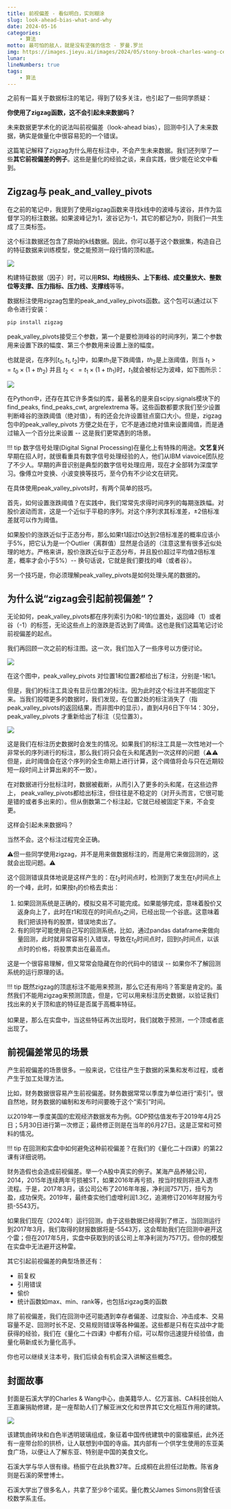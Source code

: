 ```yaml
---
title: 前视偏差 - 看似明白，实则糊涂
slug: look-ahead-bias-what-and-why
date: 2024-05-16
categories:
    - 算法
motto: 最可怕的敌人，就是没有坚强的信念 - 罗曼.罗兰
img: https://images.jieyu.ai/images/2024/05/stony-brook-charles-wang-center.jpg
lunar:
lineNumbers: true
tags: 
    - 算法
---
```


之前有一篇关于数据标注的笔记，得到了较多关注，也引起了一些同学质疑：

**你使用了zigzag函数，这不会引起未来数据吗？**

未来数据更学术化的说法叫前视偏差（look-ahead bias），回测中引入了未来数据，确实是做量化中很容易犯的一个错误。

这篇笔记解释了zigzag为什么用在标注中，不会产生未来数据。我们还列举了一些**其它前视偏差的例子**。这些是量化的经验之谈，来自实践，很少能在论文中看到。



## Zigzag与 peak_and_valley_pivots

在之前的笔记中，我提到了使用zigzag函数来寻找k线中的波峰与波谷，并作为监督学习的标注数据。如果波峰记为1，波谷记为-1，其它的都记为0，则我们一共生成了三类标签。

这个标注数据还包含了原始的k线数据。因此，你可以基于这个数据集，构造自己的特征数据来训练模型，使之能预测一段行情的顶和底。

![](https://images.jieyu.ai/images/2024/05/zigzag-label-sample-0.png)

构建特征数据（因子）时，可以用**RSI、均线拐头、上下影线、成交量放大、整数位等支撑、压力指标、压力线、支撑线**等等。



数据标注使用zigzag包里的peak_and_valley_pivots函数。这个包可以通过以下命令进行安装：


```bash
pip install zigzag
```

peak_valley_pivots接受三个参数，第一个是要检测峰谷的时间序列，第二个参数用来设置下跌的幅度、第三个参数用来设置上涨的幅度。

也就是说，在序列$[t_0, t_1, t_2]$中，如果$th_1$是下跌阈值，$th_2$是上涨阈值，则当 $t_1 >= t_0 \times (1 + th_2)$ 并且 $t_2 <= t_1 \times (1 + th_1)$时，$t_1$就会被标记为波峰，如下图所示：

![](https://images.jieyu.ai/images/2024/05/peak_valley_pivots_rational.jpg)



在Python中，还存在其它许多类似的库，最著名的是来自scipy.signals模块下的 find_peaks, find_peaks_cwt, argrelextrema 等。这些函数都要求我们至少设置判断峰谷的涨跌阈值（绝对值），有的还会允许设置驻点窗口大小。但是，zigzag 包中的peak_valley_pivots 方便之处在于，它不是通过绝对值来设置阈值，而是通过输入一个百分比来设置 -- 这是我们更常遇到的场景。

!!! tip
    数字信号处理(Digital Signal Processing)在量化上有特殊的用途。**文艺复兴**早期在招人时，就很看重具有数字信号处理经验的人，他们从IBM viavoice团队挖了不少人。早期的声音识别是典型的数字信号处理应用，现在才全部转为深度学习。像傅立叶变换、小波变换等技巧，至今仍有不少论文在研究。

在具体使用peak_valley_pivots时，有两个简单的技巧。

首先，如何设置涨跌阈值？在实践中，我们常常先求得时间序列的每期涨跌幅。对股价波动而言，这是一个近似于平稳的序列。对这个序列求其标准差，±2倍标准差就可以作为阈值。

如果股价的涨跌近似于正态分布，那么如果t1超过t0达到2倍标准差的概率应该小于5%，把它认为是一个Outlier（离群值）显然是合适的（注意这里有很多近似处理的地方。严格来讲，股价涨跌近似于正态分布，并且股价超过平均值2倍标准差，概率才会小于5%）-- 换句话说，它就是我们要找的峰（或者谷）。



另一个技巧是，你必须理解peak_valley_pivots是如何处理头尾的数据的。


## 为什么说“zigzag会引起前视偏差”？

无论如何，peak_valley_pivots都在序列索引为0和-1的位置处，返回峰（1）或者谷（-1）的标签，无论这些点上的涨跌是否达到了阈值。这也是我们这篇笔记讨论前视偏差的起点。

我们再回顾一次之前的标注图。这一次，我们加入了一些序号以方便讨论。

![](https://images.jieyu.ai/images/2024/05/zigzag-labels-sample-1.jpg)

在这个图中，peak_valley_pivots 对位置1和位置2都给出了标注，分别是-1和1。



但是，我们的标注工具没有显示位置2的标注。因为此时这个标注并不能固定下来。当我们投喂更多的数据时，我们发现，在位置2处的标注消失了（指peak_valley_pivots的返回结果，而非图中的显示），直到4月6日下午14：30分，peak_valley_pivots 才重新给出了标注（见位置3）。

![](https://images.jieyu.ai/images/2024/05/zigzag-labels-sample-2.jpg)

这是我们在标注历史数据时会发生的情况。如果我们的标注工具是一次性地对一个非常长的序列进行的标注，那么我们将只会在头和尾遇到一次这样的问题（⚠️⚠️但是，此时阈值会在这个序列的全生命期上进行计算，这个阈值将会与只在近期较短一段时间上计算出来的不一致）。

在对数据进行分批标注时，数据被截断，从而引入了更多的头和尾，在这些边界上， peak_valley_pivots都给出标注，但往往是不稳定的（对开头而言，它很可能是错的或者多出来的）。但从倒数第二个标注起，它就已经被固定下来，不会变更。



这样会引起未来数据吗？

当然不会。这个标注过程完全正确。

⚠️但一些同学使用zigzag，并不是用来做数据标注的，而是用它来做回测的，这就会出现问题。⚠️

这个回测错误具体地说是这样产生的：在$t_2$时间点时，检测到了发生在$t_1$时间点上的一个峰，此时，如果按$t_1$的价格去卖出：

1. 如果回测系统是正确的，模拟交易不可能完成。如果能够完成，意味着股价又返身向上了，此时在$t1$和现在的时间点$t_0$之间，已经出现一个谷底。这意味着我们把该持有的股票，错误地卖出了。
2. 有的同学可能使用自己写的回测系统，比如，通过pandas dataframe来做向量回测，此时就非常容易引入错误，导致在$t_0$时间点时，回到$t_1$时间点，以该点时的价格，将股票卖出在最高点。

这是一个很容易理解，但又常常会隐藏在你的代码中的错误 -- 如果你不了解回测系统的运行原理的话。

!!! tip
    既然zigzag的顶底标注不能用来预测，那么它还有用吗？答案是肯定的。虽然我们不能用zigzag来预测顶底，但是，它可以用来标注历史数据，以验证我们找出来的关于顶和底的特征是否属于高概率特征。<br><br>如果是，那么在实盘中，当这些特征再次出现时，我们就敢于预测，一个顶或者底出现了。



## 前视偏差常见的场景

产生前视偏差的场景很多。一般来说，它往往产生于数据的采集和发布过程，或者产生于加工处理方法。

比如，财务数据很容易产生前视偏差。财务数据常常以季度为单位进行“索引”。很自然地，财务数据的编制和发布时间要晚于这个“索引”时间。

以2019年一季度美国的宏观经济数据发布为例。GDP预估值发布于2019年4月25日；5月30日进行第一次修正；最终修正则是在当年的6月27日。这是正常和可预料的情况。

!!! tip
    在回测和实盘中如何避免这种前视偏差？在我们的《量化二十四课》的第22课有详细说明。

财务造假也会造成前视偏差。举一个A股中真实的例子。某海产品养殖公司，2014，2015年连续两年亏损被ST，如果2016年再亏损，按当时规则将进入退市流程。于是，2017年3月，该公司公布了2016年年报，净利润7571万，扭亏为盈，成功保壳。2019年，最终查实他们虚增利润1.3亿，追溯修订2016年财报为亏损-5543万。



如果我们现在（2024年）运行回测，由于这些数据已经得到了修正，当回测运行到2017年3月，我们取得的财报数据将是-5543万，这会帮助我们在回测中避开这个雷；但在2017年5月，实盘中获取到的该公司上年净利润为7571万。但你的模型在实盘中无法避开这种雷。

其它引起前视偏差的典型场景还有：

- 前复权
- 引用错误
- 偷价
- 统计函数如max、min、rank等，也包括zigzag类的函数

除了前视偏差，我们在回测中还可能遇到幸存者偏差、过度拟合、冲击成本、交易容量不足、回测时长不足、交易规则错误等各种偏差。这些都是只有在实战中才能获得的经验，我们在《量化二十四课》中都有介绍，可以帮你迅速提升经验值，由量化萌新成长为量化高手。

你也可以继续关注本号，我们后续会有机会深入讲解这些概念。

## 封面故事

封面是石溪大学的Charles & Wang中心，由美籍华人、亿万富翁、CA科技创始人王嘉廉捐助修建，是一座帮助人们了解亚洲文化和世界其它文化相互作用的建筑。



![](https://images.jieyu.ai/images/2024/05/stony-brook-charles-wang-center.jpg)

该建筑由砖块和白色半透明玻璃组成，象征着中国传统建筑中的窗楹蒙纸，此外还有一座带台阶的拱桥，让人联想到中国的寺庙。其内部有一个供学生使用的东亚美食广场，以便让人了解东亚、特别是中国的美食文化。

石溪大学与华人很有缘。杨振宁在此执教37年。丘成桐在此担任过助教。陈省身则是石溪的荣誉博士。

石溪大学出了很多名人，共拿了至少8个诺奖。量化教父James Simons则曾任该校数学系主任。




